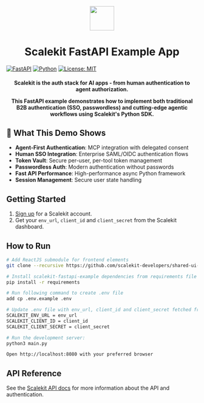 <p align="center">
  <a href="https://scalekit.com" target="_blank" rel="noopener noreferrer">
    <picture>
      <img src="https://cdn.scalekit.cloud/v1/scalekit-logo-dark.svg" height="64">
    </picture>
  </a>
  <br/>
</p>
<h1 align="center">
  Scalekit FastAPI Example App
</h1>

[![FastAPI](https://img.shields.io/badge/FastAPI-0.68+-green?style=flat-square&logo=fastapi)](https://fastapi.tiangolo.com/)
[![Python](https://img.shields.io/badge/Python-3.8+-blue?style=flat-square&logo=python)](https://www.python.org/)
[![License: MIT](https://img.shields.io/badge/License-MIT-yellow.svg)](https://opensource.org/licenses/MIT)

<h4 align="center">
Scalekit is the <strong>auth stack for AI apps</strong> - from human authentication to agent authorization.

This FastAPI example demonstrates how to implement both traditional B2B authentication (SSO, passwordless) and cutting-edge agentic workflows using Scalekit's Python SDK.
</h4>

## 🤖 What This Demo Shows

- **Agent-First Authentication**: MCP integration with delegated consent
- **Human SSO Integration**: Enterprise SAML/OIDC authentication flows
- **Token Vault**: Secure per-user, per-tool token management
- **Passwordless Auth**: Modern authentication without passwords
- **Fast API Performance**: High-performance async Python framework
- **Session Management**: Secure user state handling

## Getting Started

1. [Sign up](https://scalekit.com) for a Scalekit account.
2. Get your ```env_url```, ```client_id``` and ```client_secret``` from the Scalekit dashboard.

## How to Run
```sh
# Add ReactJS submodule for frontend elements 
git clone --recursive https://github.com/scalekit-developers/shared-ui-for-examples.git
```

```sh
# Install scalekit-fastapi-example dependencies from requirements file using below cmd 
pip install -r requirements
```

```sh
# Run following command to create .env file
add cp .env.example .env
```

```sh
# Update .env file with env_url, client_id and client_secret fetched from the Scalekit dashboard as below
SCALEKIT_ENV_URL = env_url
SCALEKIT_CLIENT_ID = client_id
SCALEKIT_CLIENT_SECRET = client_secret
```

```sh
# Run the development server:
python3 main.py
```

```sh
Open http://localhost:8080 with your preferred browser
```

## API Reference
See the [Scalekit API docs](https://docs.scalekit.com) for more information about the API and authentication.
